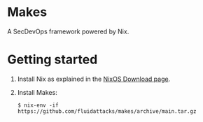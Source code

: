 # Makes

A SecDevOps framework
powered by Nix.

# Getting started

1.  Install Nix as explained
    in the [NixOS Download page](https://nixos.org/download).

1.  Install Makes:

    `$ nix-env -if https://github.com/fluidattacks/makes/archive/main.tar.gz`
